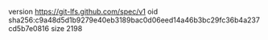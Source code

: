 version https://git-lfs.github.com/spec/v1
oid sha256:c9a48d5d1b9279e40eb3189bac0d06eed14a46b3bc29fc36b4a237cd5b7e0816
size 2198
